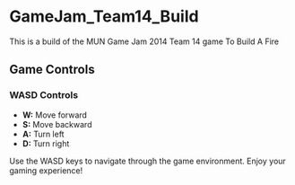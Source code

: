 # GameJam_Team14_Build
This is a build of the MUN Game Jam 2014 Team 14 game To Build A Fire

## Game Controls
### WASD Controls

- **W:** Move forward
- **S:** Move backward
- **A:** Turn left
- **D:** Turn right

Use the WASD keys to navigate through the game environment. Enjoy your gaming experience!
